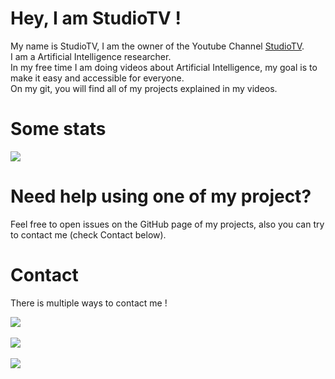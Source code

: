 # Hey, I am StudioTV !

My name is StudioTV, I am the owner of the Youtube Channel [StudioTV](https://www.youtube.com/c/StudioTV).  
I am a Artificial Intelligence researcher.  
In my free time I am doing videos about Artificial Intelligence, my goal is to make it easy and accessible for everyone.  
On my git, you will find all of my projects explained in my videos.  

# **Some stats**
<p>
    <a href="#"><img src="https://github-readme-stats.vercel.app/api?username=StudioTV&show_icons=true&title_color=999&text_color=9f9f9f&bg_color=00000000&hide_border=true"></a>
</p>

# **Need help using one of my project?**
Feel free to open issues on the GitHub page of my projects, also you can try to contact me (check Contact below).

# **Contact**
There is multiple ways to contact me !

<a href="https://discord.gg/ZgBa2US"><img src="https://img.shields.io/static/v1?label=DISCORD&message=Studiotv&color=blueviolet&style=for-the-badge"></a><br><br>
<a href="https://twitter.com/YTStudioTV"><img src="https://img.shields.io/static/v1?label=TWITTER&message=YTStudiotv&color=blue&style=for-the-badge"></a><br><br>
<a href="mailto: studiotvpro@gmail.com"><img src="https://img.shields.io/static/v1?label=mail&message=studiotvpro@gmail.com&color=white&style=for-the-badge"></a><br><br>
